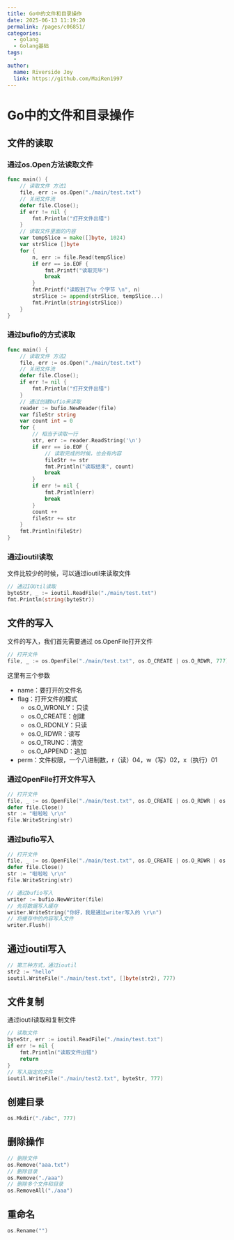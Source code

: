 ```yaml
---
title: Go中的文件和目录操作
date: 2025-06-13 11:19:20
permalink: /pages/c06851/
categories:
  - golang
  - Golang基础
tags:
  - 
author: 
  name: Riverside Joy
  link: https://github.com/MaiRen1997
---
```

# Go中的文件和目录操作

## 文件的读取

###  通过os.Open方法读取文件

```go
func main() {
	// 读取文件 方法1
	file, err := os.Open("./main/test.txt")
	// 关闭文件流
	defer file.Close();
	if err != nil {
		fmt.Println("打开文件出错")
	}
	// 读取文件里面的内容
	var tempSlice = make([]byte, 1024)
	var strSlice []byte
	for {
		n, err := file.Read(tempSlice)
		if err == io.EOF {
			fmt.Printf("读取完毕")
			break
		}
		fmt.Printf("读取到了%v 个字节 \n", n)
		strSlice := append(strSlice, tempSlice...)
		fmt.Println(string(strSlice))
	}
}
```

### 通过bufio的方式读取

```go
func main() {
	// 读取文件 方法2
	file, err := os.Open("./main/test.txt")
	// 关闭文件流
	defer file.Close();
	if err != nil {
		fmt.Println("打开文件出错")
	}
	// 通过创建bufio来读取
	reader := bufio.NewReader(file)
	var fileStr string
	var count int = 0
	for {
		// 相当于读取一行
		str, err := reader.ReadString('\n')
		if err == io.EOF {
			// 读取完成的时候，也会有内容
			fileStr += str
			fmt.Println("读取结束", count)
			break
		}
		if err != nil {
			fmt.Println(err)
			break
		}
		count ++
		fileStr += str
	}
	fmt.Println(fileStr)
}
```

### 通过ioutil读取

文件比较少的时候，可以通过ioutil来读取文件

```go
// 通过IOUtil读取
byteStr, _ := ioutil.ReadFile("./main/test.txt")
fmt.Println(string(byteStr))
```

## 文件的写入

文件的写入，我们首先需要通过 os.OpenFile打开文件

```go
// 打开文件
file, _ := os.OpenFile("./main/test.txt", os.O_CREATE | os.O_RDWR, 777)
```

这里有三个参数

- name：要打开的文件名
- flag：打开文件的模式
  - os.O_WRONLY：只读
  - os.O_CREATE：创建
  - os.O_RDONLY：只读
  - os.O_RDWR：读写
  - os.O_TRUNC：清空
  - os.O_APPEND：追加
- perm：文件权限，一个八进制数，r（读）04，w（写）02，x（执行）01

### 通过OpenFile打开文件写入

```go
// 打开文件
file, _ := os.OpenFile("./main/test.txt", os.O_CREATE | os.O_RDWR | os.O_APPEND, 777)
defer file.Close()
str := "啦啦啦 \r\n"
file.WriteString(str)
```

### 通过bufio写入

```go
// 打开文件
file, _ := os.OpenFile("./main/test.txt", os.O_CREATE | os.O_RDWR | os.O_APPEND, 777)
defer file.Close()
str := "啦啦啦 \r\n"
file.WriteString(str)

// 通过bufio写入
writer := bufio.NewWriter(file)
// 先将数据写入缓存
writer.WriteString("你好，我是通过writer写入的 \r\n")
// 将缓存中的内容写入文件
writer.Flush()	
```

## 通过ioutil写入

```go
// 第三种方式，通过ioutil
str2 := "hello"
ioutil.WriteFile("./main/test.txt", []byte(str2), 777)
```

## 文件复制

通过ioutil读取和复制文件

```go
// 读取文件
byteStr, err := ioutil.ReadFile("./main/test.txt")
if err != nil {
    fmt.Println("读取文件出错")
    return
}
// 写入指定的文件
ioutil.WriteFile("./main/test2.txt", byteStr, 777)
```

## 创建目录

```go
os.Mkdir("./abc", 777)
```

## 删除操作

```go
// 删除文件
os.Remove("aaa.txt")
// 删除目录
os.Remove("./aaa")
// 删除多个文件和目录
os.RemoveAll("./aaa")
```

## 重命名

```go
os.Rename("")
```

